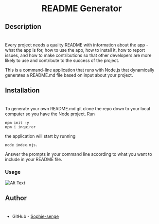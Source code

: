 <h1 align="center">README Generator</h1> 
  

## Description
 #
Every project needs a quality README with information about the app - what the app is for, how to use the app, how to install it, how to report issues, and how to make contributions so that other developers are more likely to use and contribute to the success of the project.

This is a command-line application that runs with Node.js that dynamically generates a README.md file based on input about your project.
 
## Installation
#

To generate your own README.md git clone the repo down to your local computer so you have the Node project.
Run
```
npm init -y
npm i inquirer 
 ```

the application will start by running 
```
node index.mjs.
```

Answer the prompts in your command line according to what you want to include in your README file.

### Usage

![Alt Text](./assets/github%20readme%20vid.gif)

## Author
#
- GitHub - [Sophie-senge](https://github.com/Sophie-senge)

